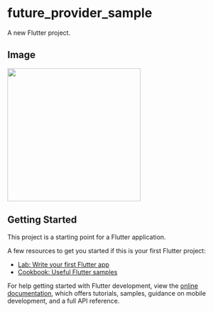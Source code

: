 # future_provider_sample

A new Flutter project.

## Image
<img src="https://user-images.githubusercontent.com/92189386/169759839-3d9f8b46-78c5-4c3f-a0c5-50c25d77b8f5.gif" width="300">

## Getting Started

This project is a starting point for a Flutter application.

A few resources to get you started if this is your first Flutter project:

- [Lab: Write your first Flutter app](https://docs.flutter.dev/get-started/codelab)
- [Cookbook: Useful Flutter samples](https://docs.flutter.dev/cookbook)

For help getting started with Flutter development, view the
[online documentation](https://docs.flutter.dev/), which offers tutorials,
samples, guidance on mobile development, and a full API reference.
